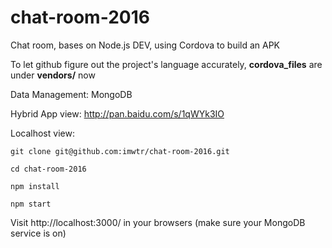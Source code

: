 # chat-room-2016
Chat room, bases on Node.js DEV, using Cordova to build an APK

To let github figure out the project's language accurately, **cordova_files** are under **vendors/** now

Data Management: MongoDB

Hybrid App view: http://pan.baidu.com/s/1qWYk3IO

Localhost view:
```
git clone git@github.com:imwtr/chat-room-2016.git

cd chat-room-2016

npm install

npm start
```

Visit http://localhost:3000/ in your browsers (make sure your MongoDB service is on)

